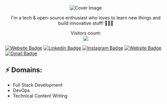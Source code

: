 <p align="center">
  <img src="https://res.cloudinary.com/pritish007/image/upload/v1626851017/cover_jxyvp3.png" alt="Cover Image" />
</p>
<!-- You can create your own header images using Canva, it has a lot of templates. If you do, use the following link https://www.canva.com/join/celeriac-tread-jellyfish -->
<p align="center">I'm a tech & open-source enthusiast who loves to learn new things and build innovative stuff! 🚀🚀🚀</p>

<p align="center"> 
  Visitors count:<br>
  <img src="https://profile-counter.glitch.me/CIPHERTron/count.svg" />
</p>

[![Website Badge](https://img.shields.io/badge/PritishSamal11-ffffff?style=flat-square&logo=Twitter&logoColor=blue&link=https://twitter.com/PritishSamal11/)](https://twitter.com/PritishSamal11/)
[![Linkedin Badge](https://img.shields.io/badge/-pritishsamal-blue?style=flat-square&logo=Linkedin&logoColor=white&link=https://www.linkedin.com/in/pritishsamal/)](https://www.linkedin.com/in/pritishsamal/)
[![Instagram Badge](https://img.shields.io/badge/-pritish__007-e4405f?style=flat-square&logo=Instagram&logoColor=white&link=https://www.instagram.com/pritish__007/)](https://www.instagram.com/pritish__007/)
[![Website Badge](https://img.shields.io/badge/pritishsamal.tech-0D4B89?style=flat-square&logo=React&logoColor=white&link=https://jayraj.co.in/)](https://pritishsamal.tech/)
[![Gmail Badge](https://img.shields.io/badge/-pritish.samal918@gmail.com-d14836?style=flat-square&logo=Gmail&logoColor=white&link=mailto:pritish.samal918@gmail.com)](mailto:pritish.samal918@gmail.com)

## ⚡ Domains:
- Full Stack Development
- DevOps
- Technical Content Writing
